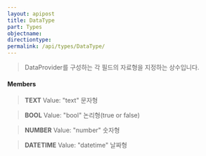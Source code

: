 ```yaml
---
layout: apipost
title: DataType
part: Types
objectname: 
directiontype: 
permalink: /api/types/DataType/
---
```



> DataProvider를 구성하는 각 필드의 자료형을 지정하는 상수입니다.

#### Members

> **TEXT**
> Value: "text"
> 문자형

> **BOOL**
> Value: "bool"
> 논리형(true or false)

> **NUMBER**
> Value: "number"
> 숫자형

> **DATETIME**
> Value: "datetime"
> 날짜형

